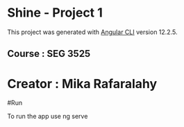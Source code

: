 # Shine - Project 1

This project was generated with [Angular CLI](https://github.com/angular/angular-cli) version 12.2.5.

## Course : SEG 3525

# Creator : Mika Rafaralahy

#Run

To run the app use ng serve
